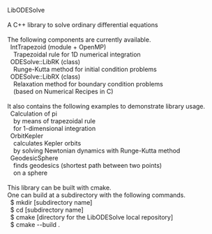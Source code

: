 LibODESolve \
\
A C++ library to solve ordinary differential equations \
\
The following components are currently available. \
&ensp;IntTrapezoid (module + OpenMP) \
&ensp;&ensp;Trapezoidal rule for 1D numerical integration \
&ensp;ODESolve::LibRK (class) \
&ensp;&ensp;Runge-Kutta method for initial condition problems \
&ensp;ODESolve::LibRX (class) \
&ensp;&ensp;Relaxation method for boundary condition problems \
&ensp;&ensp;(based on Numerical Recipes in C) \
\
It also contains the following examples to demonstrate library usage. \
&ensp;Calculation of pi \
&ensp;&ensp;by means of trapezoidal rule \
&ensp;&ensp;for 1-dimensional integration \
&ensp;OrbitKepler \
&ensp;&ensp;calculates Kepler orbits \
&ensp;&ensp;by solving Newtonian dynamics with Runge-Kutta method \
&ensp;GeodesicSphere \
&ensp;&ensp;finds geodesics (shortest path between two points) \
&ensp;&ensp;on a sphere \
\
This library can be built with cmake. \
One can build at a subdirectory with the following commands. \
&ensp;$ mkdir [subdirectory name] \
&ensp;$ cd [subdirectory name] \
&ensp;$ cmake [directory for the LibODESolve local repository] \
&ensp;$ cmake --build .
